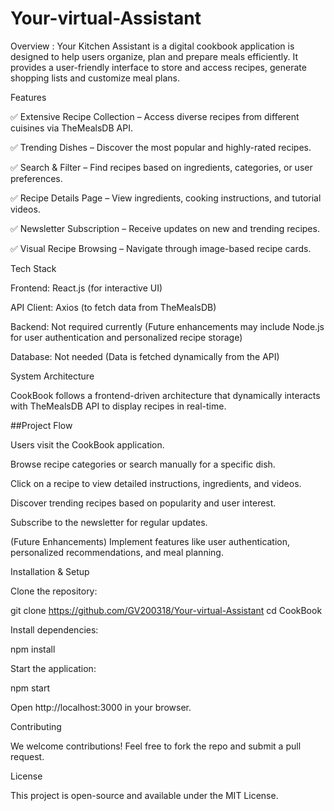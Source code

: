 # Your-virtual-Assistant
Overview : Your Kitchen Assistant is a digital cookbook application is designed to help users organize, plan and prepare meals efficiently. It provides a user-friendly interface to store and access recipes, generate shopping lists and customize meal plans.

Features

✅ Extensive Recipe Collection – Access diverse recipes from different cuisines via TheMealsDB API.

✅ Trending Dishes – Discover the most popular and highly-rated recipes.

✅ Search & Filter – Find recipes based on ingredients, categories, or user preferences.

✅ Recipe Details Page – View ingredients, cooking instructions, and tutorial videos.

✅ Newsletter Subscription – Receive updates on new and trending recipes.

✅ Visual Recipe Browsing – Navigate through image-based recipe cards.

Tech Stack

Frontend: React.js (for interactive UI)

API Client: Axios (to fetch data from TheMealsDB)

Backend: Not required currently (Future enhancements may include Node.js for user authentication and personalized recipe storage)

Database: Not needed (Data is fetched dynamically from the API)

System Architecture

CookBook follows a frontend-driven architecture that dynamically interacts with TheMealsDB API to display recipes in real-time.

##Project Flow

Users visit the CookBook application.

Browse recipe categories or search manually for a specific dish.

Click on a recipe to view detailed instructions, ingredients, and videos.

Discover trending recipes based on popularity and user interest.

Subscribe to the newsletter for regular updates.

(Future Enhancements) Implement features like user authentication, personalized recommendations, and meal planning.

Installation & Setup

Clone the repository:

git clone https://github.com/GV200318/Your-virtual-Assistant cd CookBook

Install dependencies:

npm install

Start the application:

npm start

Open http://localhost:3000 in your browser.

Contributing

We welcome contributions! Feel free to fork the repo and submit a pull request.

License

This project is open-source and available under the MIT License.

